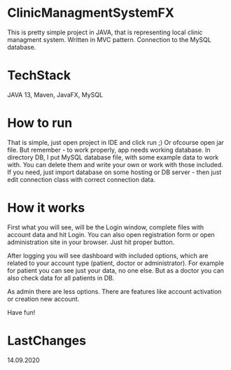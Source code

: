 # ClinicManagmentSystemFX
This is pretty simple project in JAVA, that is representing local clinic managment system. Written in MVC pattern. Connection to the MySQL database. 

# TechStack
JAVA 13,
Maven,
JavaFX,
MySQL

# How to run
That is simple, just open project in IDE and click run ;)
Or ofcourse open jar file.
But remember - to work properly, app needs working database. In directory DB, I put MySQL database file, with some example data to work with. You can delete them and write your own or work with those included. If you need, just import database on some hosting or DB server - then just edit connection class with correct connection data.

# How it works
First what you will see, will be the Login window, complete files with account data and hit Login. You can also open registration form or open administration site in your browser.
Just hit proper button.

After logging you will see dashboard with included options, which are related to your account type (patient, doctor or administrator). For example for patient you can see just your data, no one else. But as a doctor you can also check data for all patients in DB.

As admin there are less options. There are features like account activation or creation new account.

Have fun!
# LastChanges
14.09.2020
